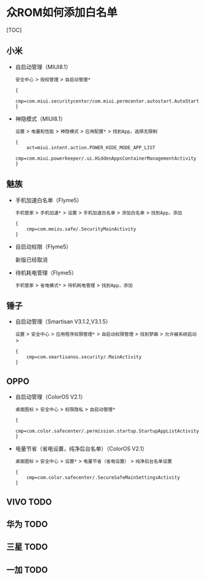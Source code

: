# 众ROM如何添加白名单

[TOC]

## 小米

- 自启动管理（MIUI8.1）

    `安全中心` > `授权管理` > `自启动管理*`
    
    ``` shell
    {
        cmp=com.miui.securitycenter/com.miui.permcenter.autostart.AutoStartManagementActivity
    }
    ```

- 神隐模式（MIUI8.1）

    `设置` > `电量和性能` > `神隐模式` > `应用配置*` > `找到App，选择无限制` 
     
    ``` shell
    {
        act=miui.intent.action.POWER_HIDE_MODE_APP_LIST
        cmp=com.miui.powerkeeper/.ui.HiddenAppsContainerManagementActivity
    }
    ```

## 魅族

- 手机加速白名单（Flyme5）
    
    `手机管家` > `手机加速*` > `设置` > `手机加速白名单` > `添加白名单`  > `找到App，添加`
    
    ``` shell
    {
        cmp=com.meizu.safe/.SecurityMainActivity 
    }
    ```
     
- 自启动权限（Flyme5）

    新版已经取消

- 待机耗电管理（Flyme5）

    `手机管家` > `省电模式*` > `待机耗电管理` > `找到App，添加`

## 锤子

- 自启动管理（Smartisan V3.1.2,V3.1.5）

    `设置` > `安全中心` > `应用程序权限管理*` > `自启动权限管理` > `找到梦画` > `允许被系统启动` > 
    
    ``` shell
    {
        cmp=com.smartisanos.security/.MainActivity
    }
    ```
    
## OPPO 

- 自启动管理（ColorOS V2.1）

    `桌面图标` > `安全中心` > `权限隐私` > `自启动管理*`
    
    ``` shell
    {
        cmp=com.color.safecenter/.permission.startup.StartupAppListActivity
    }
    ```

- 电量节省（省电设置，纯净后台名单）（ColorOS V2.1）
    
    `桌面图标` > `安全中心` > `设置*` > `电量节省（省电设置）` > `纯净后台名单设置`
    
    ``` shell
    {
        cmp=com.color.safecenter/.SecureSafeMainSettingsActivity
    }
    ```
   
## VIVO TODO

    
    
## 华为 TODO
    


## 三星 TODO



## 一加 TODO

